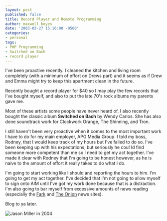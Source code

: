 ```yaml
---
layout: post
published: false
title: Record Player and Remote Programming
author: maxwell keyes
date: '2003-03-27 15:16:00 -0500'
categories:
- personal
tags:
- PHP Programming
- Switched on Bach
- record player
---
```


I've been proactive recently. I cleaned the kitchen and living room completely
(with a minimum of effort on Drews part) and it seems as if Drew and Emma might
try to keep this apartment clean in the future.

Recently bought a record player for $40 so I may play the few records that I've
bought myself, and also to put the late 70's rock albums my parents gave me.

Most of these artists some people have never heard of. I also recently bought
the classic album **Switched on Bach** by Wendy Carlos. She has also done
soundtrack work for Clockwork Orange, The Shinning, and Tron.

I still haven't been very proactive when it comes to the most important work I
have to do for my main employer, APG Media Group. I told my boss, Rodney, that I
would keep track of my hours but I've failed to do so. I've been keeping up with
his expectations, but seriously he cou! ld find someone more competent than me
so I need to get my act together. I've made it clear with Rodney that I'm going
to be honest however, as he is naive to the amount of effort it really takes to
do what I do.

I'm going to start working like I should and reporting the hours to him. I'm
going to get my act together. I've decided that I'm not going to allow myself to
sign onto AIM until I've got my work done because that is a distraction. I'm
also going to bar myself from excessive amounts of news reading (especially the
[Fark](http://www.fark.com/) and [The Onion](http://www.theonion.com/) news
sites).

Blog to ya later.

![Jason Miller in 2004]({{site.assets.url_prefix}}/images/posts/jason-miller-2004.jpg "Jason Miller in 2004")
